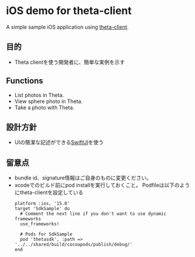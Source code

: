 # iOS demo for theta-client

A simple sample iOS application using [theta-client](https://github.com/ricohapi/theta-client).

## 目的

* Theta clientを使う開発者に、簡単な実例を示す

## Functions

* List photos in Theta.
* View sphere photo in Theta.
* Take a photo with Theta.

## 設計方針

* UIの簡潔な記述ができる[SwiftUI](https://developer.apple.com/jp/xcode/swiftui/)を使う

## 留意点

* bundle id、signature情報はご自身のものに変更ください。
* xcodeでのビルド前にpod installを実行しておくこと。
  Podfileは以下のようにtheta-clientを設定している
  ```
  platform :ios, '15.0'
  target 'SdkSample' do
    # Comment the next line if you don't want to use dynamic frameworks
    use_frameworks!

    # Pods for SdkSample
    pod 'thetasdk', :path => '../../shared/build/cocoapods/publish/debug/'
  end
  ```
